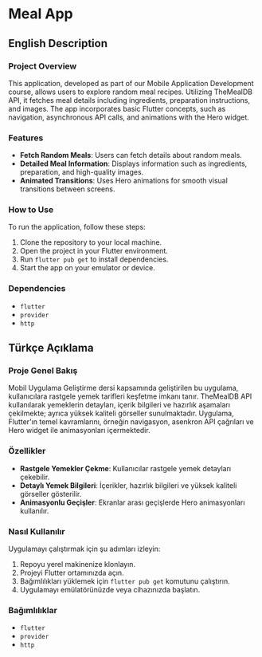 # Meal App

## English Description

### Project Overview
This application, developed as part of our Mobile Application Development course, allows users to explore random meal recipes. Utilizing TheMealDB API, it fetches meal details including ingredients, preparation instructions, and images. The app incorporates basic Flutter concepts, such as navigation, asynchronous API calls, and animations with the Hero widget.

### Features
- **Fetch Random Meals**: Users can fetch details about random meals.
- **Detailed Meal Information**: Displays information such as ingredients, preparation, and high-quality images.
- **Animated Transitions**: Uses Hero animations for smooth visual transitions between screens.

### How to Use
To run the application, follow these steps:
1. Clone the repository to your local machine.
2. Open the project in your Flutter environment.
3. Run `flutter pub get` to install dependencies.
4. Start the app on your emulator or device.

### Dependencies
- `flutter`
- `provider`
- `http`

## Türkçe Açıklama

### Proje Genel Bakış
Mobil Uygulama Geliştirme dersi kapsamında geliştirilen bu uygulama, kullanıcılara rastgele yemek tarifleri keşfetme imkanı tanır. TheMealDB API kullanılarak yemeklerin detayları, içerik bilgileri ve hazırlık aşamaları çekilmekte; ayrıca yüksek kaliteli görseller sunulmaktadır. Uygulama, Flutter'ın temel kavramlarını, örneğin navigasyon, asenkron API çağrıları ve Hero widget ile animasyonları içermektedir.

### Özellikler
- **Rastgele Yemekler Çekme**: Kullanıcılar rastgele yemek detayları çekebilir.
- **Detaylı Yemek Bilgileri**: İçerikler, hazırlık bilgileri ve yüksek kaliteli görseller gösterilir.
- **Animasyonlu Geçişler**: Ekranlar arası geçişlerde Hero animasyonları kullanılır.

### Nasıl Kullanılır
Uygulamayı çalıştırmak için şu adımları izleyin:
1. Repoyu yerel makinenize klonlayın.
2. Projeyi Flutter ortamınızda açın.
3. Bağımlılıkları yüklemek için `flutter pub get` komutunu çalıştırın.
4. Uygulamayı emülatörünüzde veya cihazınızda başlatın.

### Bağımlılıklar
- `flutter`
- `provider`
- `http`
